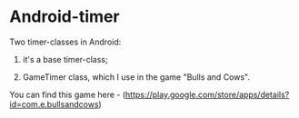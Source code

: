 # Android-timer
Two timer-classes in Android: 


1. it's a base timer-class;

2. GameTimer class, which I use in the game "Bulls and Cows".

You can find this game here - (https://play.google.com/store/apps/details?id=com.e.bullsandcows)
